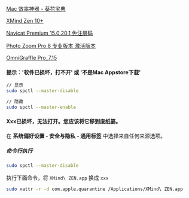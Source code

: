 [Mac 效率神器 - 葵花宝典](https://rain120.github.io/study-notes/#/resources/mac-software)

[XMind Zen 10+](https://github.com/Rain120/Free-Source/releases/tag/0.0.28)

[Navicat Premium 15.0.20.1 免注册码](https://github.com/Rain120/Free-Source/releases/tag/0.0.27)

[Photo Zoom Pro 8 专业版本 激活版本](https://github.com/Rain120/Free-Source/releases/tag/0.0.25)

[OmniGraffle Pro_7.15](https://github.com/Rain120/Free-Source/releases/tag/0.0.29)
#### 提示：'软件已损坏，打不开' 或 '不是Mac Appstore下载'

```sh
// 显示
sudo spctl --master-disable

// 隐藏
sudo spctl --master-enable
```

#### Xxx已损坏，无法打开。您应该将它移到废纸篓。

在 **系统偏好设置 - 安全与隐私 - 通用标签** 中选择来自任何来源选项。

##### 命令行执行

```sh
sudo spctl --master-disable
```
执行下面命令，将 `XMind\ ZEN.app` 换成 `xxx`

```sh
sudo xattr -r -d com.apple.quarantine /Applications/XMind\ ZEN.app
```

